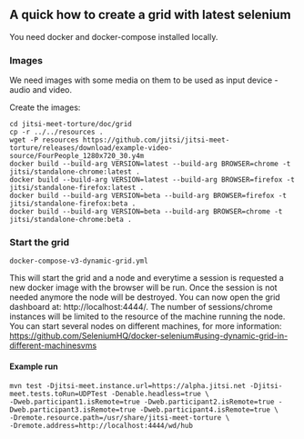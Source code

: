 ## A quick how to create a grid with latest selenium

You need docker and docker-compose installed locally.

### Images

We need images with some media on them to be used as input device - audio and video.

Create the images:
```
cd jitsi-meet-torture/doc/grid
cp -r ../../resources .
wget -P resources https://github.com/jitsi/jitsi-meet-torture/releases/download/example-video-source/FourPeople_1280x720_30.y4m
docker build --build-arg VERSION=latest --build-arg BROWSER=chrome -t jitsi/standalone-chrome:latest .
docker build --build-arg VERSION=latest --build-arg BROWSER=firefox -t jitsi/standalone-firefox:latest .
docker build --build-arg VERSION=beta --build-arg BROWSER=firefox -t jitsi/standalone-firefox:beta .
docker build --build-arg VERSION=beta --build-arg BROWSER=chrome -t jitsi/standalone-chrome:beta .
```

### Start the grid
```
docker-compose-v3-dynamic-grid.yml
```

This will start the grid and a node and everytime a session is requested a new docker image with the browser will be run. 
Once the session is not needed anymore the node will be destroyed.
You can now open the grid dashboard at: http://localhost:4444/. 
The number of sessions/chrome instances will be limited to the resource of the machine running the node.
You can start several nodes on different machines, for more information: https://github.com/SeleniumHQ/docker-selenium#using-dynamic-grid-in-different-machinesvms
 

#### Example run 
```
mvn test -Djitsi-meet.instance.url=https://alpha.jitsi.net -Djitsi-meet.tests.toRun=UDPTest -Denable.headless=true \
-Dweb.participant1.isRemote=true -Dweb.participant2.isRemote=true -Dweb.participant3.isRemote=true -Dweb.participant4.isRemote=true \
-Dremote.resource.path=/usr/share/jitsi-meet-torture \
-Dremote.address=http://localhost:4444/wd/hub
```
